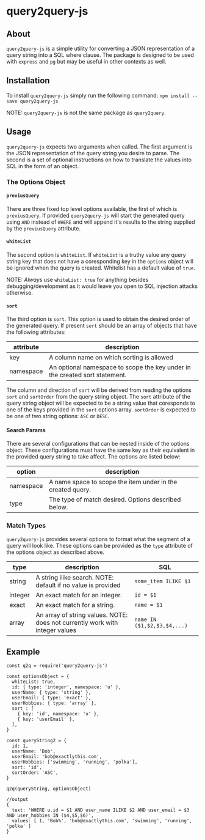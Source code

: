 # query2query-js

## About

`query2query-js` is a simple utility for converting a JSON representation of a
query string into a SQL where clause. The package is designed to be used with
`express` and `pg` but may be useful in other contexts as well.

## Installation

To install `query2query-js` simply run the following command:
`npm install --save query2query-js`

NOTE: `query2query-js` is not the same package as `query2query`.

## Usage

`query2query-js` expects two arguments when called. The first argument is the
JSON representation of the query string you desire to parse. The second is a set
of optional instructions on how to translate the values into SQL in the form
of an object.

### The Options Object

#### `previusQuery`
There are three fixed top level options available, the first of which is
`previusQuery`. If provided `query2query-js` will start the generated query
using `AND` instead of `WHERE` and will append it's results to the string
supplied by the `previusQuery` attribute.

#### `whiteList`
The second option is `whiteList`. If `whiteList` is a truthy value any query
string key that does not have a coresponding key in the `options` object will be
ignored when the query is created. Whitelist has a default value of `true`.

NOTE: _Always_ use `whiteList: true` for anything besides debugging/development
as it would leave you open to SQL injection attacks otherwise.

#### `sort`
The third option is `sort`. This option is used to obtain the desired order of
the generated query. If present `sort` should be an array of objects that have
the following attributes:

| attribute | description |
|-----------|-------------|
| key | A column name on which sorting is allowed |
| namespace | An optional namespace to scope the key under in the created sort statement. |

The column and direction of `sort` will be derived from reading the options
`sort` and `sortOrder` from the query string object. The `sort` attribute of
the query string object will be expected to be a string value that coresponds
to one of the keys provided in the `sort` options array. `sortOrder` is
expected to be one of two string options: `ASC` or `DESC`.

#### Search Params
There are several configurations that can be nested inside of the options
object. These configurations must have the same key as their equivalent in the
provided query string to take affect. The options are listed below:

| option | description |
|--------|-------------|
| namespace | A name space to scope the item under in the created query. |
| type | The type of match desired. Options described below. |

### Match Types

`query2query-js` provides several options to format what the segment of a query
will look like. These options can be provided as the `type` attribute of the
options object as described above.

| type | description | SQL |
|------|-------------|-----|
| string | A string ilike search. NOTE: default if no value is provided | `some_item ILIKE $1` |
| integer | An exact match for an integer. | `id = $1` |
| exact | An exact match for a string. | `name = $1`
| array | An array of string values. NOTE: does not currently work with integer values| `name IN ($1,$2,$3,$4,...)`

## Example

```
const q2q = require('query2query-js')

const optionsObject = {
  whiteList: true,
  id: { type: 'integer', namespace: 'u' },
  userName: { type: 'string' },
  userEmail: { type: 'exact' },
  userHobbies: { type: 'array' },
  sort : [
    { key: 'id', namespace: 'u' },
    { key: 'userEmail' },
  ],
}

const queryString2 = {
  id: 1,
  userName: 'Bob',
  userEmail: 'bob@exactlythis.com',
  userHobbies: ['swimming', 'running', 'polka'],
  sort: 'id',
  sortOrder: 'ASC',
}

q2q(queryString, optionsObject)

//output
{ 
  text: 'WHERE u.id = $1 AND user_name ILIKE $2 AND user_email = $3 AND user_hobbies IN ($4,$5,$6)',
  values: [ 1, 'Bob%', 'bob@exactlythis.com', 'swimming', 'running', 'polka' ]
}

```
